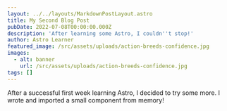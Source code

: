 ```yaml
---
layout: ../../layouts/MarkdownPostLayout.astro
title: My Second Blog Post
pubDate: 2022-07-08T00:00:00.000Z
description: 'After learning some Astro, I couldn''t stop!'
author: Astro Learner
featured_image: /src/assets/uploads/action-breeds-confidence.jpg
images:
  - alt: banner
    url: /src/assets/uploads/action-breeds-confidence.jpg
tags: []
---
```


After a successful first week learning Astro, I decided to try some more. I wrote and imported a small component from memory!
